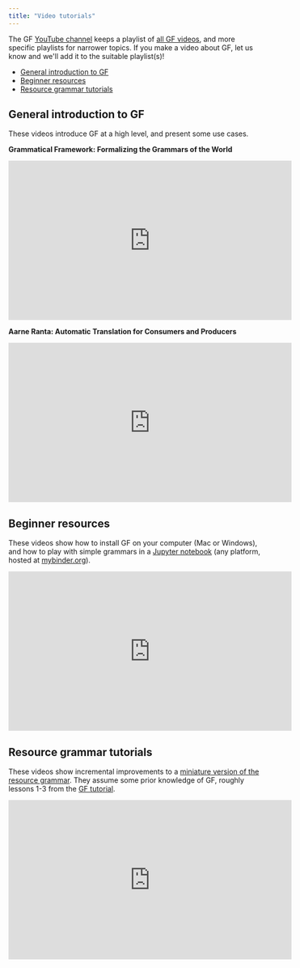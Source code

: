 ```yaml
---
title: "Video tutorials"
---
```


The GF [YouTube channel](https://www.youtube.com/channel/UCZ96DechSUVcXAhtOId9VVA) keeps a playlist of [all GF videos](https://www.youtube.com/playlist?list=PLrgqBB5thLeT15fUtJ8_Dtk8ppdtH90MK), and more specific playlists for narrower topics.
If you make a video about GF, let us know and we'll add it to the suitable playlist(s)!

- [General introduction to GF](#general-introduction-to-gf)
- [Beginner resources](#beginner-resources)
- [Resource grammar tutorials](#resource-grammar-tutorials)

## General introduction to GF

These videos introduce GF at a high level, and present some use cases.

__Grammatical Framework: Formalizing the Grammars of the World__

<iframe width="560" height="315" src="https://www.youtube-nocookie.com/embed/x1LFbDQhbso" frameborder="0" allow="accelerometer; autoplay; encrypted-media; gyroscope; picture-in-picture" allowfullscreen></iframe>

__Aarne Ranta: Automatic Translation for Consumers and Producers__

<iframe width="560" height="315" src="https://www.youtube-nocookie.com/embed/An-AmFScw1o" frameborder="0" allow="accelerometer; autoplay; encrypted-media; gyroscope; picture-in-picture" allowfullscreen></iframe>

## Beginner resources

These videos show how to install GF on your computer (Mac or Windows), and how to play with simple grammars in a [Jupyter notebook](https://github.com/GrammaticalFramework/gf-binder) (any platform, hosted at [mybinder.org](https://mybinder.org)).

<iframe width="560" height="315" src="https://www.youtube-nocookie.com/embed/videoseries?list=PLrgqBB5thLeRa8eViJJnjT8jBhxqCPMF2" frameborder="0" allow="accelerometer; autoplay; encrypted-media; gyroscope; picture-in-picture" allowfullscreen></iframe>

## Resource grammar tutorials

These videos show incremental improvements to a [miniature version of the resource grammar](https://github.com/inariksit/comp-syntax-2020/tree/master/lab2/grammar/dummy#readme).
They assume some prior knowledge of GF, roughly lessons 1-3 from the [GF tutorial](http://www.grammaticalframework.org/doc/tutorial/gf-tutorial.html).

<iframe width="560" height="315" src="https://www.youtube-nocookie.com/embed/videoseries?list=PLrgqBB5thLeTPkp88lnOmRtprCa8g0wX2" frameborder="0" allow="accelerometer; autoplay; encrypted-media; gyroscope; picture-in-picture" allowfullscreen></iframe>
